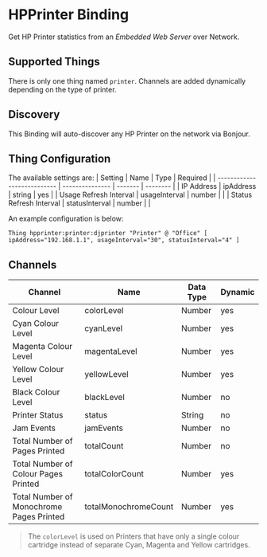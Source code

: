 # HPPrinter Binding

Get HP Printer statistics from an _Embedded Web Server_ over Network.

## Supported Things

There is only one thing named `printer`. Channels are added dynamically depending on the type of printer.

## Discovery

This Binding will auto-discover any HP Printer on the network via Bonjour. 

## Thing Configuration

The available settings are:
| Setting                     | Name            | Type    | Required |
| --------------------------- | --------------- | ------- | -------- |
| IP Address                  | ipAddress       | string  | yes      |
| Usage Refresh Interval      | usageInterval   | number  |          |
| Status Refresh Interval     | statusInterval  | number  |          |

An example configuration is below:

```
Thing hpprinter:printer:djprinter "Printer" @ "Office" [ ipAddress="192.168.1.1", usageInterval="30", statusInterval="4" ]
```

## Channels

| Channel                                    | Name                 | Data Type | Dynamic |
| ------------------------------------------ | -------------------- | --------- | ------- |
| Colour Level                               | colorLevel           | Number    | yes     |
| Cyan Colour Level                          | cyanLevel            | Number    | yes     |
| Magenta Colour Level                       | magentaLevel         | Number    | yes     |
| Yellow Colour Level                        | yellowLevel          | Number    | yes     |
| Black Colour Level                         | blackLevel           | Number    | no      |
| Printer Status                             | status               | String    | no      |
| Jam Events                                 | jamEvents            | Number    | no      |
| Total Number of Pages Printed              | totalCount           | Number    | no      |
| Total Number of Colour Pages Printed       | totalColorCount      | Number    | yes     |
| Total Number of Monochrome Pages Printed   | totalMonochromeCount | Number    | yes     |

> The `colorLevel` is used on Printers that have only a single colour cartridge instead of separate Cyan, Magenta and Yellow cartridges.
